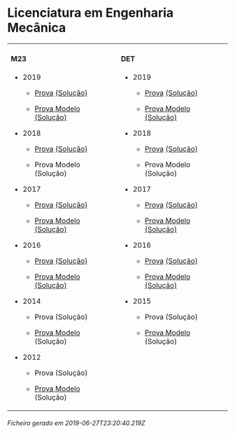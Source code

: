 <h1>Licenciatura em Engenharia Mecânica</h1><table><tr valign="top"><td><h4>M23</h4><ul><li><p>2019</p><ul><li><p><a href="https://www.isel.pt/media/uploads/tinymce/LEM_ProvaM23_2019.pdf">Prova</a> <a href="https://www.isel.pt/media/uploads/tinymce/LEM_ProvaM23_2019_Solucoes.pdf">(Solução)</a></p></li><li><p><a href="https://www.isel.pt/media/uploads/tinymce/LEMM23ProvaModelo2019.pdf">Prova Modelo</a> <a href="https://www.isel.pt/media/uploads/tinymce/LEMM23PModelo2019solucao.pdf">(Solução)</a></p></li></ul></li><li><p>2018</p><ul><li><p><a href="https://www.isel.pt/media/uploads/tinymce/ISEL_LEM_Prova2018.pdf">Prova</a> <a href="https://www.isel.pt/media/uploads/tinymce/ISEL_LEM_Prova2018_solucao.pdf">(Solução)</a></p></li><li><p>Prova Modelo (Solução)</p></li></ul></li><li><p>2017</p><ul><li><p><a href="https://www.isel.pt/media/uploads/tinymce/m23/M23_LEM_Prova_2017.pdf">Prova</a> <a href="https://www.isel.pt/media/uploads/tinymce/m23/M23_LEM_Prova_Solucao_2017.pdf">(Solução)</a></p></li><li><p><a href="https://www.isel.pt/media/uploads/tinymce/m23/M23_LEM_ProvaModelo_2017.pdf">Prova Modelo</a> <a href="https://www.isel.pt/media/uploads/tinymce/m23/M23_LEM_ProvaModelo_Solucao_2017.pdf">(Solução)</a></p></li></ul></li><li><p>2016</p><ul><li><p><a href="https://www.isel.pt/media/uploads/tinymce/m23/M23_LEM_Prova_2016.pdf">Prova</a> <a href="https://www.isel.pt/media/uploads/tinymce/m23/M23_LEM_Solucao2016.pdf">(Solução)</a></p></li><li><p><a href="https://www.isel.pt/media/uploads/tinymce/m23/M23_LEM_Prova_Modelo_2016.pdf">Prova Modelo</a> <a href="https://www.isel.pt/media/uploads/tinymce/m23/M23_LEM_Solucao_Prova_Modelo_2016.pdf">(Solução)</a></p></li></ul></li><li><p>2014</p><ul><li><p>Prova (Solução)</p></li><li><p><a href="https://www.isel.pt/pinst/servicos/servacademicos/docs/M23/Prova_MODELO_M23_2014_LEM.pdf">Prova Modelo</a> (Solução)</p></li></ul></li><li><p>2012</p><ul><li><p>Prova (Solução)</p></li><li><p><a href="https://www.isel.pt/pinst/servicos/servacademicos/docs/M23/provas2012/ProvaModelo_LEM_2012.pdf">Prova Modelo</a> (Solução)</p></li></ul></li></ul></td><td><h4>DET</h4><ul><li><p>2019</p><ul><li><p><a href="https://www.isel.pt/media/uploads/tinymce/LEM_ProvaM23_2019.pdf">Prova</a> <a href="https://www.isel.pt/media/uploads/tinymce/LEM_ProvaM23_2019_Solucoes.pdf">(Solução)</a></p></li><li><p><a href="https://www.isel.pt/media/uploads/tinymce/LEMM23ProvaModelo2019.pdf">Prova Modelo</a> <a href="https://www.isel.pt/media/uploads/tinymce/LEMM23PModelo2019solucao.pdf">(Solução)</a></p></li></ul></li><li><p>2018</p><ul><li><p><a href="https://www.isel.pt/media/uploads/tinymce/ISEL_LEM_Prova2018.pdf">Prova</a> <a href="https://www.isel.pt/media/uploads/tinymce/ISEL_LEM_Prova2018_solucao.pdf">(Solução)</a></p></li><li><p>Prova Modelo (Solução)</p></li></ul></li><li><p>2017</p><ul><li><p><a href="https://www.isel.pt/media/uploads/tinymce/det/DET_LEM_Prova_2017.pdf">Prova</a> <a href="https://www.isel.pt/media/uploads/tinymce/det/DET_LEM_Prova_Solucao_2017.pdf">(Solução)</a></p></li><li><p><a href="https://www.isel.pt/media/uploads/tinymce/det/DET_LEM_ProvaModelo_2017.pdf">Prova Modelo</a> <a href="https://www.isel.pt/media/uploads/tinymce/det/DET_LEM_ProvaModelo_Solucao_2017.pdf">(Solução)</a></p></li></ul></li><li><p>2016</p><ul><li><p><a href="https://www.isel.pt/media/uploads/tinymce/det/DET_LEM_Prova_2016.pdf">Prova</a> <a href="https://www.isel.pt/media/uploads/tinymce/det/DET_LEM_Solucao2016.pdf">(Solução)</a></p></li><li><p><a href="https://www.isel.pt/media/uploads/tinymce/det/DET_LEM_Prova_Modelo_2016.pdf">Prova Modelo</a> <a href="https://www.isel.pt/media/uploads/tinymce/det/DET_LEM_Solucao_Prova_Modelo_2016.pdf">(Solução)</a></p></li></ul></li><li><p>2015</p><ul><li><p>Prova (Solução)</p></li><li><p><a href="http://arquivo.pt/wayback/20151012124431/https://www.isel.pt/media/uploads/tinymce/Prova_Modelo_DETS_2015_LEM.pdf">Prova Modelo</a> (Solução)</p></li></ul></li></ul></td></tr></table><h6>Ficheiro gerado em 2019-06-27T23:20:40.219Z</h6>